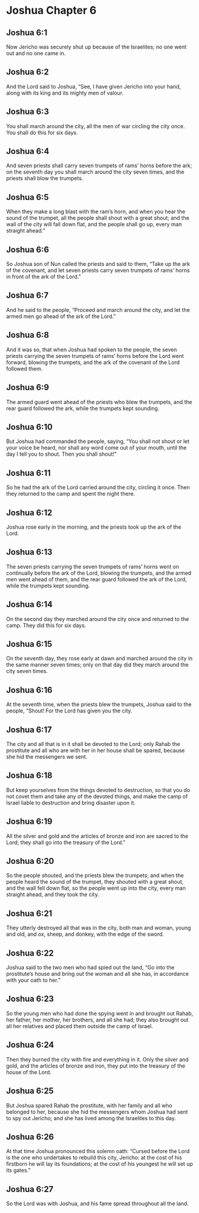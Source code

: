 # Joshua Chapter 6

## Joshua 6:1
Now Jericho was securely shut up because of the Israelites; no one went out and no one came in.

## Joshua 6:2
And the Lord said to Joshua, “See, I have given Jericho into your hand, along with its king and its mighty men of valour.

## Joshua 6:3
You shall march around the city, all the men of war circling the city once. You shall do this for six days.

## Joshua 6:4
And seven priests shall carry seven trumpets of rams’ horns before the ark; on the seventh day you shall march around the city seven times, and the priests shall blow the trumpets.

## Joshua 6:5
When they make a long blast with the ram’s horn, and when you hear the sound of the trumpet, all the people shall shout with a great shout; and the wall of the city will fall down flat, and the people shall go up, every man straight ahead.”

## Joshua 6:6
So Joshua son of Nun called the priests and said to them, “Take up the ark of the covenant, and let seven priests carry seven trumpets of rams’ horns in front of the ark of the Lord.”

## Joshua 6:7
And he said to the people, “Proceed and march around the city, and let the armed men go ahead of the ark of the Lord.”

## Joshua 6:8
And it was so, that when Joshua had spoken to the people, the seven priests carrying the seven trumpets of rams’ horns before the Lord went forward, blowing the trumpets, and the ark of the covenant of the Lord followed them.

## Joshua 6:9
The armed guard went ahead of the priests who blew the trumpets, and the rear guard followed the ark, while the trumpets kept sounding.

## Joshua 6:10
But Joshua had commanded the people, saying, “You shall not shout or let your voice be heard, nor shall any word come out of your mouth, until the day I tell you to shout. Then you shall shout!”

## Joshua 6:11
So he had the ark of the Lord carried around the city, circling it once. Then they returned to the camp and spent the night there.

## Joshua 6:12
Joshua rose early in the morning, and the priests took up the ark of the Lord.

## Joshua 6:13
The seven priests carrying the seven trumpets of rams’ horns went on continually before the ark of the Lord, blowing the trumpets, and the armed men went ahead of them, and the rear guard followed the ark of the Lord, while the trumpets kept sounding.

## Joshua 6:14
On the second day they marched around the city once and returned to the camp. They did this for six days.

## Joshua 6:15
On the seventh day, they rose early at dawn and marched around the city in the same manner seven times; only on that day did they march around the city seven times.

## Joshua 6:16
At the seventh time, when the priests blew the trumpets, Joshua said to the people, “Shout! For the Lord has given you the city.

## Joshua 6:17
The city and all that is in it shall be devoted to the Lord; only Rahab the prostitute and all who are with her in her house shall be spared, because she hid the messengers we sent.

## Joshua 6:18
But keep yourselves from the things devoted to destruction, so that you do not covet them and take any of the devoted things, and make the camp of Israel liable to destruction and bring disaster upon it.

## Joshua 6:19
All the silver and gold and the articles of bronze and iron are sacred to the Lord; they shall go into the treasury of the Lord.”

## Joshua 6:20
So the people shouted, and the priests blew the trumpets; and when the people heard the sound of the trumpet, they shouted with a great shout, and the wall fell down flat, so the people went up into the city, every man straight ahead, and they took the city.

## Joshua 6:21
They utterly destroyed all that was in the city, both man and woman, young and old, and ox, sheep, and donkey, with the edge of the sword.

## Joshua 6:22
Joshua said to the two men who had spied out the land, “Go into the prostitute’s house and bring out the woman and all she has, in accordance with your oath to her.”

## Joshua 6:23
So the young men who had done the spying went in and brought out Rahab, her father, her mother, her brothers, and all she had; they also brought out all her relatives and placed them outside the camp of Israel.

## Joshua 6:24
Then they burned the city with fire and everything in it. Only the silver and gold, and the articles of bronze and iron, they put into the treasury of the house of the Lord.

## Joshua 6:25
But Joshua spared Rahab the prostitute, with her family and all who belonged to her, because she hid the messengers whom Joshua had sent to spy out Jericho; and she has lived among the Israelites to this day.

## Joshua 6:26
At that time Joshua pronounced this solemn oath: “Cursed before the Lord is the one who undertakes to rebuild this city, Jericho: at the cost of his firstborn he will lay its foundations; at the cost of his youngest he will set up its gates.”

## Joshua 6:27
So the Lord was with Joshua, and his fame spread throughout all the land.
